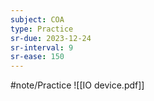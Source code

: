 ```yaml
---
subject: COA
type: Practice
sr-due: 2023-12-24
sr-interval: 9
sr-ease: 150
---
```


#note/Practice 
![[IO device.pdf]]